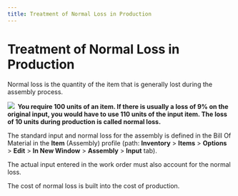 ```yaml
---
title: Treatment of Normal Loss in Production
---
```


# Treatment of Normal Loss in Production


Normal loss is the quantity of the item that is generally lost during  the assembly process.


**![]({{site.ba_baseurl}}/img/example.gif)  You  require 100 units of an item. If there is usually a loss of 9% on the  original input, you would have to use 110 units of the input item. The  loss of 10 units during production is called normal loss.**


The standard input and normal loss for the assembly is defined in the  Bill Of Material in the **Item** (Assembly)  profile (path: **Inventory** >  **Items** > **Options** > **Edit** > **In 
 New Window** > **Assembly**  > **Input** tab).


The actual input entered in the work order must also account for the  normal loss.


The cost of normal loss is built into the cost of production.
